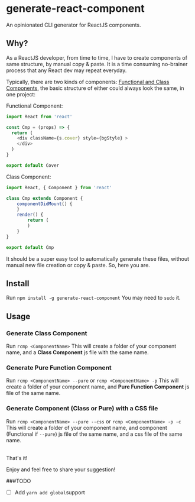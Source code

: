 # generate-react-component

An opinionated CLI generator for ReactJS components.
<br>
## Why?
As a ReactJS developer, from time to time, I have to create components of same structure, by manual copy & paste. It is a time consuming no-brainer process that any React dev may repeat everyday. 

Typically, there are two kinds of components: [Functional and Class Components](https://facebook.github.io/react/docs/components-and-props.html#functional-and-class-components), the basic structure of either could always look the same, in one project:

Functional Component:
```javascript
import React from 'react'

const Cmp = (props) => {
  return (
    <div className={s.cover} style={bgStyle} >
    </div>
  )
}

export default Cover
```
Class Component:
```javascript
import React, { Component } from 'react'

class Cmp extends Component {
    componentDidMount() {
    }
    render() {
        return (
        )
    }
}

export default Cmp  
```
It should be a super easy tool to automatically generate these files, without manual new file creation or copy & paste. So, here you are.
<br>
## Install
Run
```npm install -g generate-react-component```
You may need to ```sudo``` it.
<br>
## Usage
### Generate Class Component
Run
```rcmp <ComponentName>```
This will create a folder of your component name, and a **Class Component** js file with the same name.
<br>
### Generate Pure Function Component
Run
```rcmp <ComponentName> --pure```
or
```rcmp <ComponentName> -p```
This will create a folder of your component name, and **Pure Function Component** js file of the same name.
<br>
### Generate Component (Class or Pure) with a CSS file
Run
```rcmp <ComponentName> --pure --css```
or
```rcmp <ComponentName> -p -c```
This will create a folder of your component name, and component (Functional if ```--pure```) js file of the same name, and a css file of the same name.

<br>
That's it!

Enjoy and feel free to share your suggestion!

###TODO
- [ ] Add ```yarn add global```support